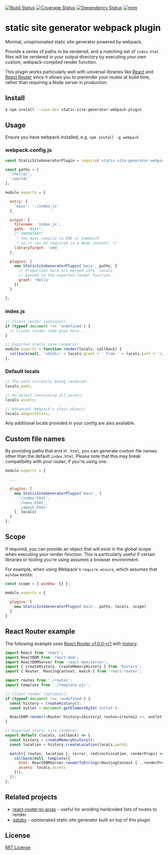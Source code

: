 [![Build Status](https://img.shields.io/travis/markdalgleish/static-site-generator-webpack-plugin/master.svg?style=flat-square)](http://travis-ci.org/markdalgleish/static-site-generator-webpack-plugin) [![Coverage Status](https://img.shields.io/coveralls/markdalgleish/static-site-generator-webpack-plugin/master.svg?style=flat-square)](https://coveralls.io/r/markdalgleish/static-site-generator-webpack-plugin) [![Dependency Status](https://img.shields.io/david/markdalgleish/static-site-generator-webpack-plugin.svg?style=flat-square)](https://david-dm.org/markdalgleish/static-site-generator-webpack-plugin) [![npm](https://img.shields.io/npm/v/static-site-generator-webpack-plugin.svg?style=flat-square)](https://npmjs.org/package/static-site-generator-webpack-plugin)

# static site generator webpack plugin

Minimal, unopinionated static site generator powered by webpack.

Provide a series of paths to be rendered, and a matching set of `index.html` files will be rendered in your output directory by executing your own custom, webpack-compiled render function.

This plugin works particularly well with universal libraries like [React](https://github.com/facebook/react) and [React Router](https://github.com/rackt/react-router) since it allows you to prerender your routes at build time, rather than requiring a Node server in production.

## Install

```bash
$ npm install --save-dev static-site-generator-webpack-plugin
```

## Usage

Ensure you have webpack installed, e.g. `npm install -g webpack`

### webpack.config.js

```js
const StaticSiteGeneratorPlugin = require('static-site-generator-webpack-plugin');

const paths = [
  '/hello/',
  '/world/'
];

module.exports = {

  entry: {
    'main': './index.js'
  },

  output: {
    filename: 'index.js',
    path: 'dist',
    /* IMPORTANT!
     * You must compile to UMD or CommonJS
     * so it can be required in a Node context: */
    libraryTarget: 'umd'
  },

  plugins: [
    new StaticSiteGeneratorPlugin('main', paths, {
      // Properties here are merged into `locals`
      // passed to the exported render function
      greet: 'Hello'
    })
  ]

};
```

### index.js

```js
// Client render (optional):
if (typeof document !== 'undefined') {
  // Client render code goes here...
}

// Exported static site renderer:
module.exports = function render(locals, callback) {
  callback(null, '<html>' + locals.greet + ' from ' + locals.path + '</html>');
};
```

### Default locals

```js
// The path currently being rendered:
locals.path;

// An object containing all assets:
locals.assets;

// Advanced: Webpack's stats object:
locals.webpackStats;
```

Any additional locals provided in your config are also available.

## Custom file names

By providing paths that end in `.html`, you can generate custom file names other than the default `index.html`. Please note that this may break compatibility with your router, if you're using one.

```js
module.exports = {

  ...

  plugins: [
    new StaticSiteGeneratorPlugin('main', [
      '/index.html',
      '/news.html',
      '/about.html'
    ], locals)
  ]
};
```

## Scope

If required, you can provide an object that will exist in the global scope when executing your render function. This is particularly useful if certain libraries or tooling you're using assumes a browser environment.

For example, when using Webpack's `require.ensure`, which assumes that `window` exists:

```js
const scope = { window: {} };

module.exports = {
  ...,
  plugins: [
    new StaticSiteGeneratorPlugin('main', paths, locals, scope)
  ]
}
```

## React Router example

The following example uses [React Router v1.0.0-rc1](https://github.com/rackt/react-router/tree/v1.0.0-rc1) with [history](https://github.com/rackt/history).

```js
import React from 'react';
import ReactDOM from 'react-dom';
import ReactDOMServer from 'react-dom/server';
import { createHistory, createMemoryHistory } from 'history';
import { Router, RoutingContext, match } from 'react-router';

import routes from './routes';
import template from './template.ejs';

// Client render (optional):
if (typeof document !== 'undefined') {
  const history = createHistory();
  const outlet = document.getElementById('outlet');

  ReactDOM.render(<Router history={history} routes={routes} />, outlet);
}

// Exported static site renderer:
export default (locals, callback) => {
  const history = createMemoryHistory();
  const location = history.createLocation(locals.path);

  match({ routes, location }, (error, redirectLocation, renderProps) => {
    callback(null, template({
      html: ReactDOMServer.renderToString(<RoutingContext {...renderProps} />),
      assets: locals.assets
    }));
  });
};

```

## Related projects

- [react-router-to-array](https://github.com/alansouzati/react-router-to-array) - useful for avoiding hardcoded lists of routes to render
- [gatsby](https://github.com/gatsbyjs/gatsby) - opinionated static site generator built on top of this plugin

## License

[MIT License](http://markdalgleish.mit-license.org)
